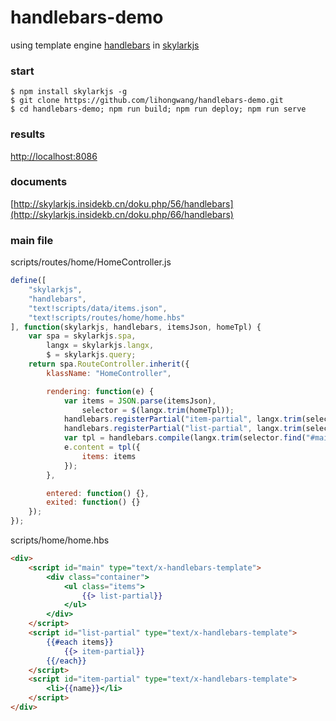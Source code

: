 # handlebars-demo
using template engine [handlebars](http://handlebarsjs.com/) in [skylarkjs](http://skylarkjs.org)

### start
    $ npm install skylarkjs -g
    $ git clone https://github.com/lihongwang/handlebars-demo.git
    $ cd handlebars-demo; npm run build; npm run deploy; npm run serve

### results 
[http://localhost:8086](http://localhost:8086)
### documents
[http://skylarkjs.insidekb.cn/doku.php/56/handlebars](http://skylarkjs.insidekb.cn/doku.php/66/handlebars)
### main file
scripts/routes/home/HomeController.js
```javascript
define([
    "skylarkjs",
    "handlebars",
    "text!scripts/data/items.json",
    "text!scripts/routes/home/home.hbs"
], function(skylarkjs, handlebars, itemsJson, homeTpl) {
    var spa = skylarkjs.spa,
        langx = skylarkjs.langx,
        $ = skylarkjs.query;
    return spa.RouteController.inherit({
        klassName: "HomeController",

        rendering: function(e) {
            var items = JSON.parse(itemsJson),
                selector = $(langx.trim(homeTpl));
            handlebars.registerPartial("item-partial", langx.trim(selector.find("#item-partial").html()).replace(/\{\{&gt;/g, "{{>"));
            handlebars.registerPartial("list-partial", langx.trim(selector.find("#list-partial").html()).replace(/\{\{&gt;/g, "{{>"));
            var tpl = handlebars.compile(langx.trim(selector.find("#main").html()).replace("{{&gt;", "{{>"));
            e.content = tpl({
                items: items
            });
        },

        entered: function() {},
        exited: function() {}
    });
});
```

scripts/home/home.hbs
```html
<div>
    <script id="main" type="text/x-handlebars-template">
        <div class="container">
            <ul class="items">
                {{> list-partial}}
            </ul>
        </div>
    </script>
    <script id="list-partial" type="text/x-handlebars-template">
        {{#each items}}
            {{> item-partial}}
        {{/each}}
    </script>
    <script id="item-partial" type="text/x-handlebars-template">
        <li>{{name}}</li>
    </script>
</div>

```
